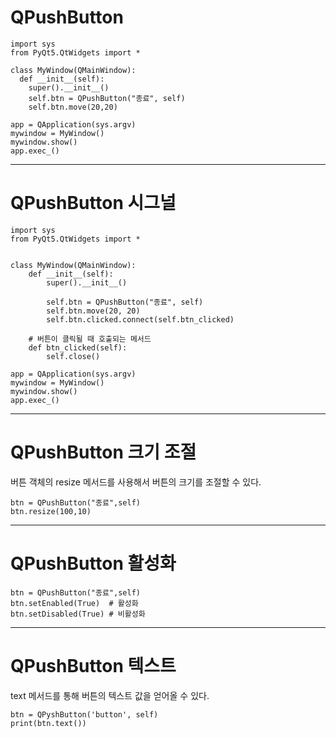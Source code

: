 # QPushButton
```
import sys
from PyQt5.QtWidgets import *

class MyWindow(QMainWindow):
  def __init__(self):
    super().__init__()
    self.btn = QPushButton("종료", self)
    self.btn.move(20,20)

app = QApplication(sys.argv)
mywindow = MyWindow()
mywindow.show()
app.exec_()
```

---
# QPushButton 시그널
```
import sys
from PyQt5.QtWidgets import *


class MyWindow(QMainWindow):
    def __init__(self):
        super().__init__()

        self.btn = QPushButton("종료", self)
        self.btn.move(20, 20)
        self.btn.clicked.connect(self.btn_clicked)

    # 버튼이 클릭될 때 호출되는 메서드
    def btn_clicked(self):
        self.close()

app = QApplication(sys.argv)
mywindow = MyWindow()
mywindow.show()
app.exec_()
```

---
# QPushButton 크기 조절
버튼 객체의 resize 메서드를 사용해서 버튼의 크기를 조절할 수 있다.
```
btn = QPushButton("종료",self)
btn.resize(100,10)
```

---
# QPushButton 활성화
```
btn = QPushButton("종료",self)
btn.setEnabled(True)  # 활성화
btn.setDisabled(True) # 비활성화
```

---
# QPushButton 텍스트
text 메서드를 통해 버튼의 텍스트 값을 얻어올 수 있다.
```
btn = QPyshButton('button', self)
print(btn.text())
```


